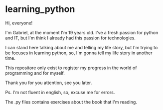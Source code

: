 # learning_python

Hi, everyone!
  
I'm Gabriel, at the moment I'm 19 years old. I've a fresh passion for python and IT, but I'm think I already had this passion for technologies.
  
I can stand here talking about me and telling my life story, but I'm trying to be focuses in learning python, so, I'm gonna tell my life story in another time.

This repositore only exist to register my progress in the world of programming and for myself.
  
Thank you for you attention, see you later.
  
Ps. I'm not fluent in english, so, excuse me for errors.

The .py files contains exercises about the book that I'm reading.
